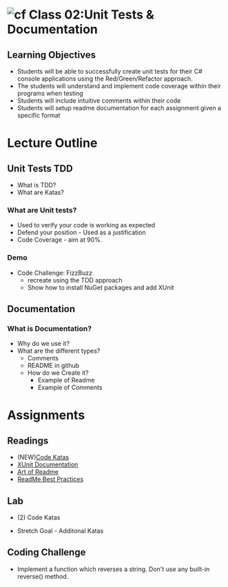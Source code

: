 ![cf](http://i.imgur.com/7v5ASc8.png) Class 02:Unit Tests & Documentation
=====================================

## Learning Objectives
* Students will be able to successfully create unit tests for their C# console applications using the Red/Green/Refactor approach. 
* The students will understand and implement code coverage within their programs when testing
* Students will include intuitive comments within their code
* Students will setup readme documentation for each assignment given a specific format

# Lecture Outline

## Unit Tests TDD
 - What is TDD? 
 - What are Katas?

### What are Unit tests?
- Used to verify your code is working as expected
- Defend your position - Used as a justification
- Code Coverage - aim at 90%. 

### Demo
- Code Challenge: FizzBuzz
  - recreate using the TDD approach
  - Show how to install NuGet packages and add XUnit

## Documentation

### What is Documentation?
  - Why do we use it?
  - What are the different types?
	- Comments
	- README in github
	- How do we Create it?
		- Example of Readme
		- Example of Comments

# Assignments

## Readings
- (NEW)[Code Katas](http://www.peterprovost.org/blog/2012/05/02/kata-the-only-way-to-learn-tdd/)
- [XUnit Documentation](http://xunit.github.io/#documentation)
- [Art of Readme](https://github.com/noffle/art-of-readme)
- [ReadMe Best Practices](https://github.com/jehna/readme-best-practices)

## Lab
- (2) Code Katas

- Stretch Goal - Additonal Katas

## Coding Challenge
- Implement a function which reverses a string. Don't use any built-in reverse() method.

 